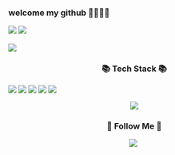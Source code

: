 ### welcome my github 👋👀✨🌹

<img src="https://capsule-render.vercel.app/api?type=waving&color=auto&height=200&section=header&text=SY's_github&fontSize=90" />
	<img src="https://github-readme-stats.vercel.app/api/top-langs/?username=kimsegong&layout=compact"><br><br>
	<img src="https://github-readme-stats.vercel.app/api?username=kimsegong&show_icons=true">
<h3 align="center">📚 Tech Stack 📚</h3>
  <img src="https://img.shields.io/badge/Java-007396?style=flat-square&logo=Java&logoColor=white"/>
  <img src="https://img.shields.io/badge/Swift-F05138?style=flat-square&logo=Swift&logoColor=white"/>
  <img src="https://img.shields.io/badge/aerlingus-006272?style=flat-square&logo=aerlingus&logoColor=white"/>
  <img src="https://img.shields.io/badge/git-F05032?style=flat-square&logo=git&logoColor=white"/>
  <img src="https://img.shields.io/badge/spring-6DB33F?style=flat-square&logo=spring&logoColor=white"/>
<p align="center">
  <img src="https://img.shields.io/badge/github-181717?style=flat-square&logo=github&logoColor=white"/>
</p>
<h3 align="center">🌈 Follow Me 🌈</h3>
<p align="center">
  <a href="https://kimsegong.tistory.com/"><img src="https://img.shields.io/badge/Tech%20Blog-11B48A?style=flat-square&logo=Vimeo&logoColor=white&link=https://kimsegong.tistory.com/"/></a>&nbsp
</p>
	

<!--
**kimsegong/kimsegong** is a ✨ _special_ ✨ repository because its `README.md` (this file) appears on your GitHub profile.

Here are some ideas to get you started:

- 🔭 I’m currently working on ...
- 🌱 I’m currently learning ...
- 👯 I’m looking to collaborate on ...
- 🤔 I’m looking for help with ...
- 💬 Ask me about ...
- 📫 How to reach me: ...
- 😄 Pronouns: ...
- ⚡ Fun fact: ...
-->
